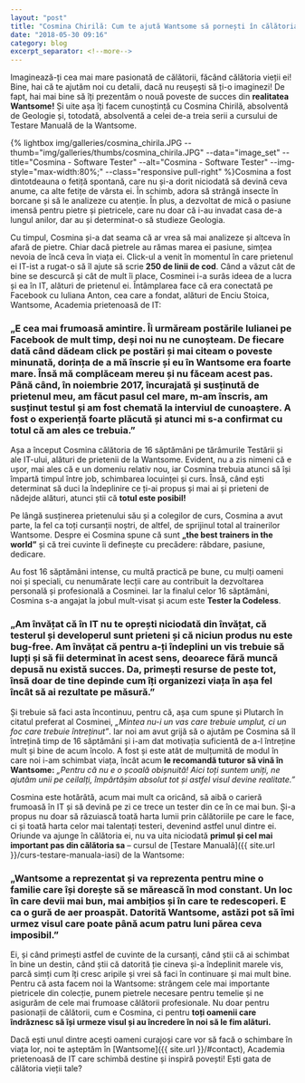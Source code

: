 ```yaml
---
layout: "post"
title: "Cosmina Chirilă: Cum te ajută Wantsome să pornești în călătoria vieții tale"
date: "2018-05-30 09:16"
category: blog
excerpt_separator: <!--more-->
---
```

Imaginează-ți cea mai mare pasionată de călătorii, făcând călătoria vieții ei! Bine, hai că te ajutăm noi cu detalii, dacă nu reușești să ți-o imaginezi! De fapt, hai mai bine să îți prezentăm o nouă poveste de succes din **realitatea Wantsome!** Și uite așa îți facem cunoștință cu Cosmina Chirilă, absolventă de Geologie și, totodată, absolventă a celei de-a treia serii a cursului de Testare Manuală de la Wantsome.
<!--more-->

{% lightbox img/galleries/cosmina_chirila.JPG --thumb="img/galleries/thumbs/cosmina_chirila.JPG" --data="image_set" --title="Cosmina - Software Tester" --alt="Cosmina - Software Tester" --img-style="max-width:80%;" --class="responsive pull-right" %}Cosmina a fost dintotdeauna o fetiță spontană, care nu și-a dorit niciodată să devină ceva anume, ca alte fetițe de vârsta ei. În schimb, adora să strângă insecte în borcane și să le analizeze cu atenție. În plus, a dezvoltat de mică o pasiune imensă pentru pietre și pietricele, care nu doar că i-au invadat casa de-a lungul anilor, dar au și determinat-o să studieze Geologia.

Cu timpul, Cosmina și-a dat seama că ar vrea să mai analizeze și altceva în afară de pietre. Chiar dacă pietrele au rămas marea ei pasiune, simțea nevoia de încă ceva în viața ei. Click-ul a venit în momentul în care prietenul ei IT-ist a rugat-o să îl ajute să scrie **250 de linii de cod**. Când a văzut cât de bine se descurcă și cât de mult îi place, Cosminei i-a surâs ideea de a lucra și ea în IT, alături de prietenul ei. Întâmplarea face că era conectată pe Facebook cu Iuliana Anton, cea care a fondat, alături de Enciu Stoica, Wantsome, Academia prietenoasă de IT:

### „E cea mai frumoasă amintire. Îi urmăream postările Iulianei pe Facebook de mult timp, deși noi nu ne cunoșteam. De fiecare dată când dădeam click pe postări și mai citeam o poveste minunată, dorința de a mă înscrie și eu în Wantsome era foarte mare. Însă mă complăceam mereu și nu făceam acest pas. Până când, în noiembrie 2017, încurajată și susținută de prietenul meu, am făcut pasul cel mare, m-am înscris, am susținut testul și am fost chemată la interviul de cunoaștere. A fost o experiență foarte plăcută și atunci mi s-a confirmat cu totul că am ales ce trebuia.”

Așa a început Cosmina călătoria de 16 săptămâni pe tărâmurile Testării și ale IT-ului, alături de prietenii de la Wantsome. Evident, nu a zis nimeni că e ușor, mai ales că e un domeniu relativ nou, iar Cosmina trebuia atunci să își împartă timpul între job, schimbarea locuinței și curs. Însă, când ești determinat să duci la îndeplinire ce ți-ai propus și mai ai și prieteni de nădejde alături, atunci știi că **totul este posibil!**

Pe lângă susținerea prietenului său și a colegilor de curs, Cosmina a avut parte, la fel ca toți cursanții noștri, de altfel, de sprijinul total al trainerilor Wantsome. Despre ei Cosmina spune că sunt **„the best trainers in the world”** și că trei cuvinte îi definește cu precădere: răbdare, pasiune, dedicare.

Au fost 16 săptămâni intense, cu multă practică pe bune, cu mulți oameni noi și speciali, cu nenumărate lecții care au contribuit la dezvoltarea personală și profesională a Cosminei. Iar la finalul celor 16 săptămâni, Cosmina s-a angajat la jobul mult-visat și acum este **Tester la Codeless**.

### „Am învățat că în IT nu te oprești niciodată din învățat, că testerul și developerul sunt prieteni și că niciun produs nu este bug-free. Am învățat că pentru a-ți îndeplini un vis trebuie să lupți și să fii determinat în acest sens, deoarece fără muncă depusă nu există succes. Da, primești resurse de peste tot, însă doar de tine depinde cum îți organizezi viața în așa fel încât să ai rezultate pe măsură.”

Și trebuie să faci asta încontinuu, pentru că, așa cum spune și Plutarch în citatul preferat al Cosminei, _„Mintea nu-i un vas care trebuie umplut, ci un foc care trebuie întreținut”_. Iar noi am avut grijă să o ajutăm pe Cosmina să îl întrețină timp de 16 săptămâni și i-am dat motivația suficientă de a-l întreține mult și bine de acum încolo. A fost și este atât de mulțumită de modul în care noi i-am schimbat viața, încât acum **le recomandă tuturor să vină în Wantsome:** _„Pentru că nu e o școală obișnuită! Aici toți suntem uniți, ne ajutăm unii pe ceilalți, împărtășim absolut tot și astfel visul devine realitate.”_

Cosmina este hotărâtă, acum mai mult ca oricând, să aibă o carieră frumoasă în IT și să devină pe zi ce trece un tester din ce în ce mai bun. Și-a propus nu doar să răzuiască toată harta lumii prin călătoriile pe care le face, ci și toată harta celor mai talentați testeri, devenind astfel unul dintre ei. Oriunde va ajunge în călătoria ei, nu va uita niciodată **primul și cel mai important pas din călătoria sa** – cursul de [Testare Manuală]({{ site.url }}/curs-testare-manuala-iasi) de la Wantsome:

### „Wantsome a reprezentat și va reprezenta pentru mine o familie care își dorește să se mărească în mod constant. Un loc în care devii mai bun, mai ambițios și în care te redescoperi. E ca o gură de aer proaspăt. Datorită Wantsome, astăzi pot să îmi urmez visul care poate până acum patru luni părea ceva imposibil.”

Ei, și când primești astfel de cuvinte de la cursanți, când știi că ai schimbat în bine un destin, când știi că datorită ție cineva și-a îndeplinit marele vis, parcă simți cum îți cresc aripile și vrei să faci în continuare și mai mult bine. Pentru că asta facem noi la Wantsome: strângem cele mai importante pietricele din colecție, punem pietrele necesare pentru temelie și ne asigurăm de cele mai frumoase călătorii profesionale. Nu doar pentru pasionații de călătorii, cum e Cosmina, ci pentru **toți oamenii care îndrăznesc să își urmeze visul și au încredere în noi să le fim alături.**

Dacă ești unul dintre acești oameni curajoși care vor să facă o schimbare în viața lor, noi te așteptăm în [Wantsome]({{ site.url }}/#contact), Academia prietenoasă de IT care schimbă destine și inspiră povești! Ești gata de călătoria vieții tale?
